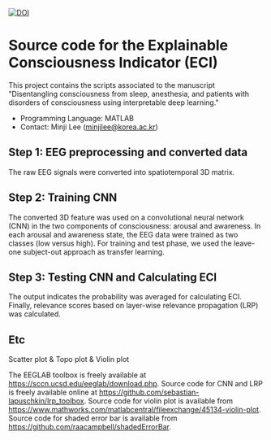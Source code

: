 [![DOI](https://zenodo.org/badge/321578315.svg)](https://zenodo.org/badge/latestdoi/321578315)


# Source code for the Explainable Consciousness Indicator (ECI)

This project contains the scripts associated to the manuscript "Disentangling consciousness from sleep, anesthesia, and patients with disorders of consciousness
using interpretable deep learning."

* Programming Language: MATLAB
* Contact: Minji Lee (minjilee@korea.ac.kr)

## Step 1: EEG preprocessing and converted data
The raw EEG signals were converted into spatiotemporal 3D matrix.

## Step 2: Training CNN 
The converted 3D feature was used on a convolutional neural network (CNN) in the two components of consciousness: arousal and awareness. 
In each arousal and awareness state, the EEG data were trained as two classes (low versus high). 
For training and test phase, we used the leave-one subject-out approach as transfer learning. 

## Step 3: Testing CNN and Calculating ECI
The output indicates the probability was averaged for calculating ECI. Finally, relevance scores based on layer-wise relevance propagation (LRP) was calculated.

## Etc
Scatter plot & Topo plot & Violin plot

The EEGLAB toolbox is freely available at https://sccn.ucsd.edu/eeglab/download.php. Source code for CNN and LRP is freely available online at https://github.com/sebastian-lapuschkin/lrp_toolbox. Source code for violin plot is available from https://www.mathworks.com/matlabcentral/fileexchange/45134-violin-plot. Source code for shaded error bar is available from https://github.com/raacampbell/shadedErrorBar. 
